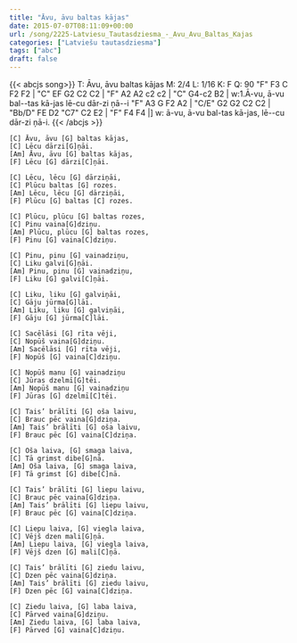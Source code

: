 ```yaml
---
title: "Āvu, āvu baltas kājas"
date: 2015-07-07T08:11:09+00:00
url: /song/2225-Latviesu_Tautasdziesma_-_Avu_Avu_Baltas_Kajas
categories: ["Latviešu tautasdziesma"]
tags: ["abc"]
draft: false
---
```

{{< abcjs song>}}
T: Āvu, āvu baltas kājas
M: 2/4
L: 1/16
K: F
Q: 90
"F" F3 C F2 F2 | "C" EF G2 C2 C2 | "F" A2 A2 c2 c2 | "C" G4-c2 B2 |
w:1.Ā-vu, ā-vu bal--tas kā-jas lē-cu dār-zi ņā--i
"F" A3 G F2 A2 | "C/E" G2 G2 C2 C2 | "Bb/D" FE D2 "C7" C2 E2 | "F" F4 F4 |]
w: ā-vu, ā-vu bal-tas kā-jas, lē--cu dār-zi ņā-i.
{{< /abcjs >}}
```text
[C] Āvu, āvu [G] baltas kājas,
[C] Lēcu dārzi[G]ņāi.
[Am] Āvu, āvu [G] baltas kājas,
[F] Lēcu [G] dārzi[C]ņāi.

[C] Lēcu, lēcu [G] dārziņāi,
[C] Plūcu baltas [G] rozes.
[Am] Lēcu, lēcu [G] dārziņāi,
[F] Plūcu [G] baltas [C] rozes.

[C] Plūcu, plūcu [G] baltas rozes,
[C] Pinu vaina[G]dziņu.
[Am] Plūcu, plūcu [G] baltas rozes,
[F] Pinu [G] vaina[C]dziņu.

[C] Pinu, pinu [G] vainadziņu,
[C] Liku galvi[G]ņāi.
[Am] Pinu, pinu [G] vainadziņu,
[F] Liku [G] galvi[C]ņāi.

[C] Liku, liku [G] galviņāi,
[C] Gāju jūrma[G]lāi.
[Am] Liku, liku [G] galviņāi,
[F] Gāju [G] jūrma[C]lāi.

[C] Sacēlāsi [G] rīta vēji,
[C] Nopūš vaina[G]dziņu.
[Am] Sacēlāsi [G] rīta vēji,
[F] Nopūš [G] vaina[C]dziņu.

[C] Nopūš manu [G] vainadziņu
[C] Jūras dzelmī[G]tēi.
[Am] Nopūš manu [G] vainadziņu
[F] Jūras [G] dzelmī[C]tēi.

[C] Tais’ brālīti [G] oša laivu,
[C] Brauc pēc vaina[G]dziņa.
[Am] Tais’ brālīti [G] oša laivu,
[F] Brauc pēc [G] vaina[C]dziņa.

[C] Oša laiva, [G] smaga laiva,
[C] Tā grimst dibe[G]nā.
[Am] Oša laiva, [G] smaga laiva,
[F] Tā grimst [G] dibe[C]nā.

[C] Tais’ brālīti [G] liepu laivu,
[C] Brauc pēc vaina[G]dziņa.
[Am] Tais’ brālīti [G] liepu laivu,
[F] Brauc pēc [G] vaina[C]dziņa.

[C] Liepu laiva, [G] viegla laiva,
[C] Vējš dzen mali[G]ņā.
[Am] Liepu laiva, [G] viegla laiva,
[F] Vējš dzen [G] mali[C]ņā.

[C] Tais’ brālīti [G] ziedu laivu,
[C] Dzen pēc vaina[G]dziņa.
[Am] Tais’ brālīti [G] ziedu laivu,
[F] Dzen pēc [G] vaina[C]dziņa.

[C] Ziedu laiva, [G] laba laiva,
[C] Pārved vaina[G]dziņu.
[Am] Ziedu laiva, [G] laba laiva,
[F] Pārved [G] vaina[C]dziņu.
```